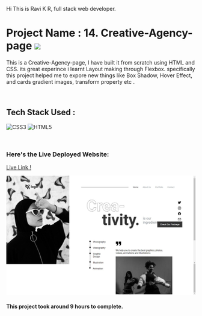 Hi This is Ravi K R, full stack web developer.

# Project Name : 14. Creative-Agency-page ![](https://img.shields.io/badge/Project-14-green)

This is a Creative-Agency-page, I have built it from scratch using HTML and CSS. its great experince i learnt Layout making through Flexbox. specifically this project helped me to expore new things like Box Shadow, Hover Effect, and cards gradient images, transform property etc . 

</br>

## Tech Stack Used :

![CSS3](https://img.shields.io/badge/css3-%231572B6.svg?style=for-the-badge&logo=css3&logoColor=white) ![HTML5](https://img.shields.io/badge/html5-%23E34F26.svg?style=for-the-badge&logo=html5&logoColor=white) 

</br>



### Here's the Live Deployed Website:

[Live Link !](https://magnificent-donut-7e2e8d.netlify.app/)

![Web Site Image](./Assets/screenshot.png)

#### This project took around 9 hours to complete.
